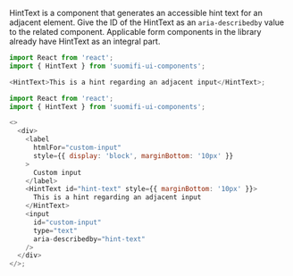 HintText is a component that generates an accessible hint text for an adjacent element. Give the ID of the HintText as an `aria-describedby` value to the related component. Applicable form components in the library already have HintText as an integral part.

```js
import React from 'react';
import { HintText } from 'suomifi-ui-components';

<HintText>This is a hint regarding an adjacent input</HintText>;
```

```js
import React from 'react';
import { HintText } from 'suomifi-ui-components';

<>
  <div>
    <label
      htmlFor="custom-input"
      style={{ display: 'block', marginBottom: '10px' }}
    >
      Custom input
    </label>
    <HintText id="hint-text" style={{ marginBottom: '10px' }}>
      This is a hint regarding an adjacent input
    </HintText>
    <input
      id="custom-input"
      type="text"
      aria-describedby="hint-text"
    />
  </div>
</>;
```
